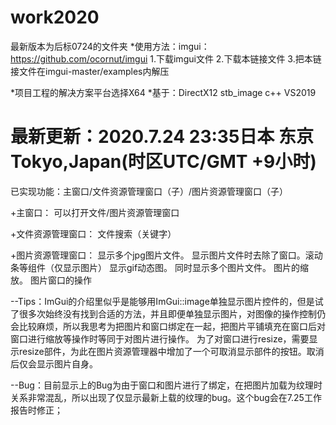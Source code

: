 # work2020
最新版本为后标0724的文件夹
*使用方法：imgui：https://github.com/ocornut/imgui
1.下载imgui文件
2.下载本链接文件
3.把本链接文件在imgui-master/examples内解压

*项目工程的解决方案平台选择X64
*基于：DirectX12 
      stb_image
      c++
      VS2019
      
# 最新更新：2020.7.24 23:35日本 东京Tokyo,Japan(时区UTC/GMT +9小时)
已实现功能：主窗口/文件资源管理窗口（子）/图片资源管理窗口（子）

+主窗口：
  可以打开文件/图片资源管理窗口
  
+文件资源管理窗口：
   文件搜索（关键字）
   
+图片资源管理窗口：
   显示多个jpg图片文件。
   显示图片文件时去除了窗口。滚动条等组件（仅显示图片）
   显示gif动态图。
   同时显示多个图片文件。
   图片的缩放。
   图片窗口的操作


--Tips：ImGui的介绍里似乎是能够用ImGui::image单独显示图片控件的，但是试了很多次始终没有找到合适的方法，并且即便单独显示图片，对图像的操作控制仍会比较麻烦，所以我思考为把图片和窗口绑定在一起，把图片平铺填充在窗口后对窗口进行缩放等操作时等同于对图片进行操作。
             为了对窗口进行resize，需要显示resize部件，为此在图片资源管理器中增加了一个可取消显示部件的按钮。取消后仅会显示图片自身。

--Bug：目前显示上的Bug为由于窗口和图片进行了绑定，在把图片加载为纹理时关系非常混乱，所以出现了仅显示最新上载的纹理的bug。这个bug会在7.25工作报告时修正；
